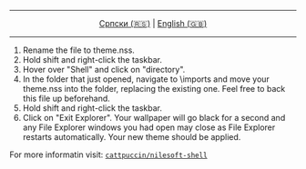 <div align="center">

---

[Српски (🇷🇸)](README.md) | [English (🇬🇧)](README-en.md)

---

</div>

1. Rename the file to theme.nss.
2. Hold shift and right-click the taskbar.
3. Hover over "Shell" and click on "directory".
4. In the folder that just opened, navigate to \imports and move your theme.nss into the folder, replacing the existing one. Feel free to back this file up beforehand.
5. Hold shift and right-click the taskbar.
6. Click on "Exit Explorer". Your wallpaper will go black for a second and any File Explorer windows you had open may close as File Explorer restarts automatically. Your new theme should be applied.

For more informatin visit: [`cattpuccin/nilesoft-shell`](https://github.com/catppuccin/nilesoft-shell)
